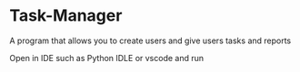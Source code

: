 # Task-Manager
A program that allows you to create users and give users tasks and reports

Open in IDE such as Python IDLE or vscode and run
